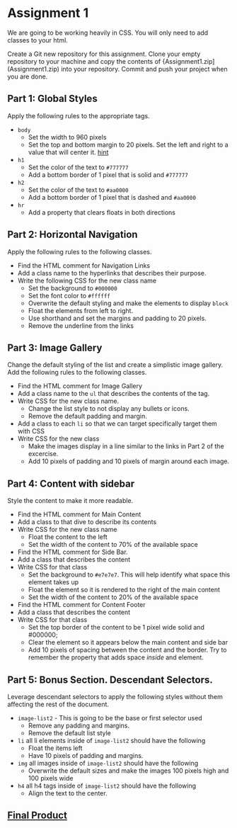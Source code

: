 # Assignment 1
We are going to be working heavily in CSS. You will only need to add classes to your html. 

Create a Git new repository for this assignment. Clone your empty repository to your machine and copy the contents of {Assignment1.zip](Assignment1.zip) into your repository.  Commit and push your project when you are done.


## Part 1: Global Styles
Apply the following rules to the appropriate tags.

- `body`
  - Set the width to 960 pixels
  - Set the top and bottom margin to 20 pixels. Set the left and right to a value that will center it. [hint](https://developer.mozilla.org/en-US/docs/Web/CSS/margin)
- `h1`    
  - Set the color of the text to `#777777`
  - Add a bottom border of 1 pixel that is solid and `#777777` 
- `h2`
  - Set the color of the text to `#aa0000`
  - Add a bottom border of 1 pixel that is dashed and `#aa0000` 
- `hr`
  - Add a property that clears floats in both directions
  
## Part 2: Horizontal Navigation
Apply the following rules to the following classes.

- Find the HTML comment for Navigation Links
- Add a class name to the hyperlinks that describes their purpose.
- Write the following CSS for the new class name
  - Set the background to `#000000`
  - Set the font color to `#ffffff`
  - Overwrite the default styling and make the elements to display `block`
  - Float the elements from left to right.
  - Use shorthand and set the margins and padding to 20 pixels.
  - Remove the underline from the links

## Part 3: Image Gallery
Change the default styling of the list and create a simplistic image gallery.  Add the following rules to the following classes.

- Find the HTML comment for Image Gallery
- Add a class name to the `ul` that describes the contents of the tag.
- Write CSS for the new class name.
  - Change the list style to not display any bullets or icons.
  - Remove the default padding and margin.
- Add a class to each `li` so that we can target specifically target them with CSS
- Write CSS for the new class
  - Make the images display in a line similar to the links in Part 2 of the excercise.
  - Add 10 pixels of padding and 10 pixels of margin around each image.

## Part 4: Content with sidebar
Style the content to make it more readable.

- Find the HTML comment for Main Content
- Add a class to that dive to describe its contents
- Write CSS for the new class name
  - Float the content to the left
  - Set the width of the content to 70% of the available space
- Find the HTML comment for Side Bar.
- Add a class that describes the content
- Write CSS for that class
  - Set the background to `#e7e7e7`. This will help identify what space this element takes up
  - Float the element so it is rendered to the right of the main content
  - Set the width of the content to 20% of the available space
- Find the HTML comment for Content Footer
- Add a class that describes the content
- Write CSS for that class
  - Set the top border of the content to be 1 pixel wide solid and #000000;
  - Clear the element so it appears below  the main content and side bar
  - Add 10 pixels of spacing between the content and the border.  Try to remember the property that adds space *inside* and element.
 
## Part 5: Bonus Section. Descendant Selectors.
Leverage descendant selectors to apply the following styles without them affecting the rest of the document.

- `image-list2` - This is going to be the base or first selector used
  - Remove any padding and margins.
  - Remove the default list style
- `li` all li elements inside of `image-list2` should have the following    
  - Float the items left
  - Have 10 pixels of padding and margins.
- `img` all images inside of `image-list2` should have the following
  - Overwrite the default sizes and make the images 100 pixels high and 100 pixels wide
- `h4` all h4 tags inside of `image-list2` should have the following
  - Align the text to the center.
 
 
## [Final Product](Assignment1Final.PNG)
